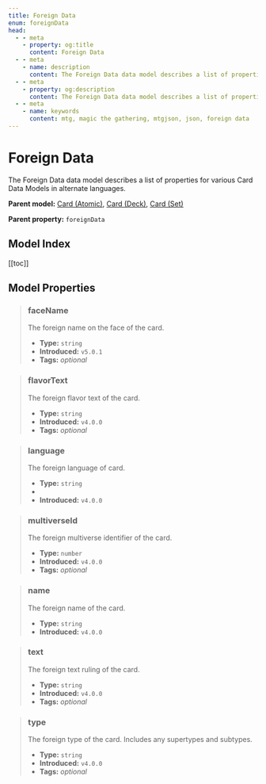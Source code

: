 ```yaml
---
title: Foreign Data
enum: foreignData
head:
  - - meta
    - property: og:title
      content: Foreign Data
  - - meta
    - name: description
      content: The Foreign Data data model describes a list of properties for various Card Data Models in alternate languages.
  - - meta
    - property: og:description
      content: The Foreign Data data model describes a list of properties for various Card Data Models in alternate languages.
  - - meta
    - name: keywords
      content: mtg, magic the gathering, mtgjson, json, foreign data
---
```


# Foreign Data

The Foreign Data data model describes a list of properties for various Card Data Models in alternate languages.

**Parent model:** [Card (Atomic)](/data-models/card-atomic/), [Card (Deck)](/data-models/card-deck/), [Card (Set)](/data-models/card-set/)  

**Parent property:** `foreignData`

## Model Index

<ModelType type="ForeignData" />

<PropertyToggler/>

[[toc]]

## Model Properties

> ### faceName
>
> The foreign name on the face of the card.
>
> - **Type:** `string`
> - **Introduced:** `v5.0.1`
> - **Tags:** <i class="optional">optional</i>

> ### flavorText
>
> The foreign flavor text of the card.
>
> - **Type:** `string`
> - **Introduced:** `v4.0.0`
> - **Tags:** <i class="optional">optional</i>

> ### language
>
> The foreign language of card.
>
> - **Type:** `string`
> - <ExampleField type='language'/>
> - **Introduced:** `v4.0.0`

> ### multiverseId
>
> The foreign multiverse identifier of the card.
>
> - **Type:** `number`
> - **Introduced:** `v4.0.0`
> - **Tags:** <i class="optional">optional</i>

> ### name
>
> The foreign name of the card.
>
> - **Type:** `string`
> - **Introduced:** `v4.0.0`

> ### text
>
> The foreign text ruling of the card.
>
> - **Type:** `string`
> - **Introduced:** `v4.0.0`
> - **Tags:** <i class="optional">optional</i>

> ### type
>
> The foreign type of the card. Includes any supertypes and subtypes.
>
> - **Type:** `string`
> - **Introduced:** `v4.0.0`
> - **Tags:** <i class="optional">optional</i>
